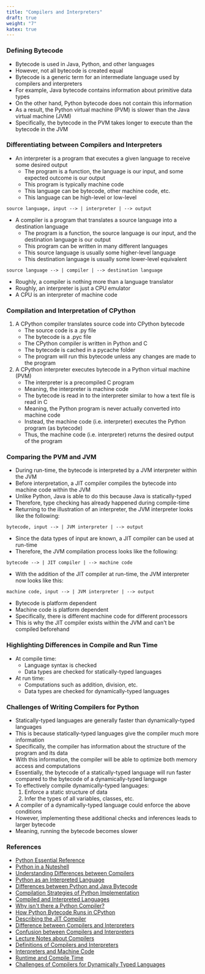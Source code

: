 ```yaml
---
title: "Compilers and Interpreters"
draft: true
weight: "7"
katex: true
---
```


### Defining Bytecode
- Bytecode is used in Java, Python, and other languages
- However, not all bytecode is created equal
- Bytecode is a generic term for an intermediate language used by compilers and interpreters
- For example, Java bytecode contains information about primitive data types
- On the other hand, Python bytecode does not contain this information
- As a result, the Python virtual machine (PVM) is slower than the Java virtual machine (JVM)
- Specifically, the bytecode in the PVM takes longer to execute than the bytecode in the JVM

### Differentiating between Compilers and Interpreters
- An interpreter is a program that executes a given language to receive some desired output
	- The program is a function, the language is our input, and some expected outcome is our output
	- This program is typically machine code
	- This language can be bytecode, other machine code, etc.
	- This language can be high-level or low-level
```
source language, input --> | interpreter | --> output
```
- A compiler is a program that translates a source language into a destination language
	- The program is a function, the source language is our input, and the destination language is our output
	- This program can be written in many different languages
	- This source language is usually some higher-level language
	- This destination language is usually some lower-level equivalent
```
source language --> | compiler | --> destination language
```
- Roughly, a compiler is nothing more than a language translator
- Roughly, an interpreter is just a CPU emulator
- A CPU is an interpreter of machine code

### Compilation and Interpretation of CPython
1. A CPython compiler translates source code into CPython bytecode
	- The source code is a .py file
	- The bytecode is a .pyc file
	- The CPython compiler is written in Python and C
	- The bytecode is cached in a pycache folder
	- The program will run this bytecode unless any changes are made to the program
2. A CPython interpreter executes bytecode in a Python virtual machine (PVM)
	- The interpreter is a precompiled C program
	- Meaning, the interpreter is machine code
	- The bytecode is read in to the interpreter similar to how a text file is read in C
	- Meaning, the Python program is never actually converted into machine code
	- Instead, the machine code (i.e. interpreter) executes the Python program (as bytecode)
	- Thus, the machine code (i.e. interpreter) returns the desired output of the program

### Comparing the PVM and JVM
- During run-time, the bytecode is interpreted by a JVM interpreter within the JVM
- Before interpretation, a JIT compiler compiles the bytecode into machine code within the JVM
- Unlike Python, Java is able to do this because Java is statically-typed
- Therefore, type checking has already happened during compile-time
- Returning to the illustration of an interpreter, the JVM interpreter looks like the following:
```
bytecode, input --> | JVM interpreter | --> output
```
- Since the data types of input are known, a JIT compiler can be used at run-time
- Therefore, the JVM compilation process looks like the following:
```
bytecode --> | JIT compiler | --> machine code
```
- With the addition of the JIT compiler at run-time, the JVM interpreter now looks like this:
```
machine code, input --> | JVM interpreter | --> output
```
- Bytecode is platform dependent
- Machine code is platform dependent
- Specifically, there is different machine code for different processors
- This is why the JIT compiler exists within the JVM and can't be compiled beforehand

### Highlighting Differences in Compile and Run Time
- At compile time:
	- Language syntax is checked
	- Data types are checked for statically-typed languages
- At run time:
	- Computations such as addition, division, etc.
	- Data types are checked for dynamically-typed languages

### Challenges of Writing Compilers for Python
- Statically-typed languages are generally faster than dynamically-typed languages
- This is because statically-typed languages give the compiler much more information
- Specifically, the compiler has information about the structure of the program and its data
- With this information, the compiler will be able to optimize both memory access and computations
- Essentially, the bytecode of a statically-typed language will run faster compared to the bytecode of a dynamically-typed language
- To effectively compile dynamically-typed languages:
	1. Enforce a static structure of data
	2. Infer the types of all variables, classes, etc.
- A compiler of a dynamically-typed language could enforce the above conditions
- However, implementing these additional checks and inferences leads to larger bytecode
- Meaning, running the bytecode becomes slower

### References
- [Python Essential Reference](http://index-of.co.uk/Python/Python%20Essential%20Reference,%20Fourth%20Edition.pdf)
- [Python in a Nuteshell](https://www.arp.com/medias/13916546.pdf)
- [Understanding Differences between Compilers](https://softwareengineering.stackexchange.com/a/269878)
- [Python as an Interpreted Language](https://stackoverflow.com/a/2998544/12777044)
- [Differences between Python and Java Bytecode](https://stackoverflow.com/a/1732383/12777044)
- [Compilation Strategies of Python Implementation](https://stackoverflow.com/a/2998750/12777044)
- [Compiled and Interpreted Languages](https://stackoverflow.com/a/3265602/12777044)
- [Why isn't there a Python Compiler?](https://softwareengineering.stackexchange.com/a/243274)
- [How Python Bytecode Runs in CPython](https://stackoverflow.com/q/19916729/12777044)
- [Describing the JIT Compiler](https://stackoverflow.com/a/48334180/12777044)
- [Difference between Compilers and Interpreters](https://stackoverflow.com/a/2377288/12777044)
- [Confusion between Compilers and Interpreters](https://stackoverflow.com/a/21475819/12777044)
- [Lecture Notes about Compilers](https://cs.lmu.edu/~ray/notes/introcompilers/)
- [Definitions of Compilers and Interpreters](https://softwareengineering.stackexchange.com/a/111471)
- [Interpreters and Machine Code](https://softwareengineering.stackexchange.com/a/300608)
- [Runtime and Compile Time](https://stackoverflow.com/a/846421/12777044)
- [Challenges of Compilers for Dynamically Typed Languages](https://softwareengineering.stackexchange.com/a/181947)
